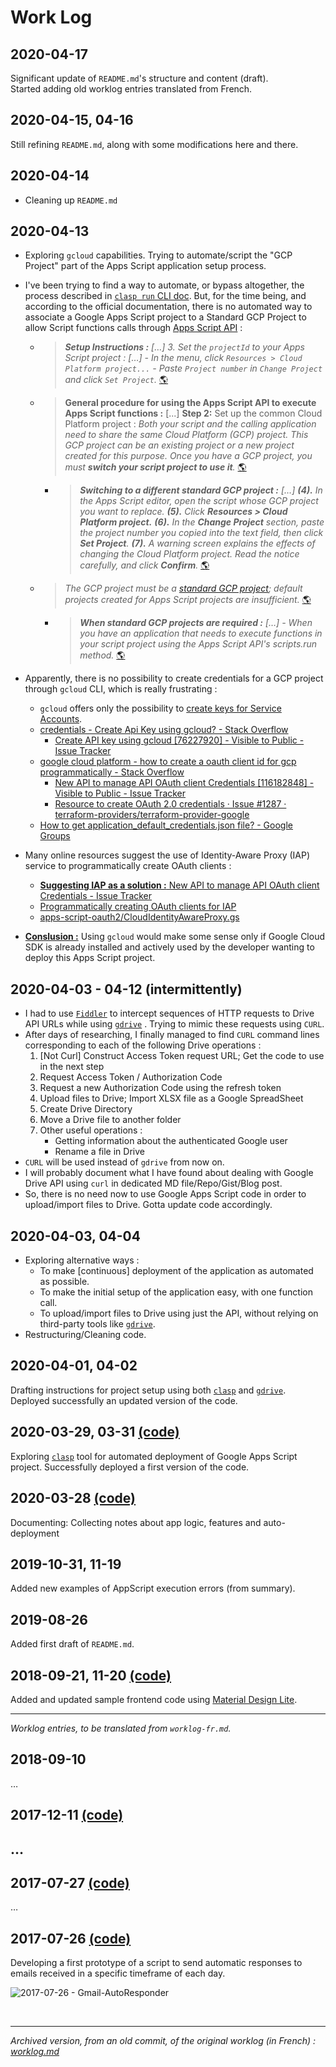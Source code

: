 # Work Log

## 2020-04-17
Significant update of `README.md`'s structure and content (draft).  
Started adding old worklog entries translated from French.

## 2020-04-15, 04-16
Still refining `README.md`, along with some modifications here and there.

## 2020-04-14
- Cleaning up `README.md`

## 2020-04-13
- Exploring `gcloud` capabilities. Trying to automate/script the "GCP Project" part of the Apps Script application setup process.
- I've been trying to find a way to automate, or bypass altogether, the process described in [`clasp run` CLI doc](https://github.com/google/clasp/blob/master/docs/run.md). But, for the time being, and according to the official documentation, there is no automated way to associate a Google Apps Script project to a Standard GCP Project to allow Script functions calls through [Apps Script API](https://developers.google.com/apps-script/api/) :

    - > _**Setup Instructions :** […] 3. Set the `projectId` to your Apps Script project : […] - In the menu, click `Resources > Cloud Platform project...` - Paste `Project number` in `Change Project` and click `Set Project`._ [🌎](https://github.com/google/clasp/blob/master/docs/run.md#setup-instructions)
    - > **General procedure for using the Apps Script API to execute Apps Script functions :** [...] **Step 2:** Set up the common Cloud Platform project : _Both your script and the calling application need to share the same Cloud Platform (GCP) project. This GCP project can be an existing project or a new project created for this purpose. Once you have a GCP project, you must **switch your script project to use it**._ [🌎](https://developers.google.com/apps-script/api/how-tos/execute#step_2_set_up_the_common_cloud_platform_project)
        - > _**Switching to a different standard GCP project :** […] **(4).** In the Apps Script editor, open the script whose GCP project you want to replace. **(5).** Click **Resources > Cloud Platform project.** **(6).** In the **Change Project** section, paste the project number you copied into the text field, then click **Set Project**. **(7).** A warning screen explains the effects of changing the Cloud Platform project. Read the notice carefully, and click **Confirm**._ [🌎](https://developers.google.com/apps-script/guides/cloud-platform-projects#switching_to_a_different_standard_gcp_project)
    - > _The GCP project must be a [standard GCP project](https://developers.google.com/apps-script/guides/cloud-platform-projects#standard_cloud_platform_projects); default projects created for Apps Script projects are insufficient._ [🌎](https://developers.google.com/apps-script/api/how-tos/execute)
        - > _**When standard GCP projects are required :** […] - When you have an application that needs to execute functions in your script project using the Apps Script API's scripts.run method._ [🌎](https://developers.google.com/apps-script/guides/cloud-platform-projects#when_standard_gcp_projects_are_required)

- Apparently, there is no possibility to create credentials for a GCP project through `gcloud` CLI, which is really frustrating :
    - `gcloud` offers only the possibility to [create keys for Service Accounts](https://cloud.google.com/sdk/gcloud/reference/iam/service-accounts/keys/create).
    - [credentials - Create Api Key using gcloud? - Stack Overflow](https://stackoverflow.com/a/49465325)
        - [Create API key using gcloud [76227920] - Visible to Public - Issue Tracker](https://issuetracker.google.com/issues/76227920)
    - [google cloud platform - how to create a oauth client id for gcp programmatically - Stack Overflow](https://stackoverflow.com/questions/51549109/how-to-create-a-oauth-client-id-for-gcp-programmatically)
        - [New API to manage API OAuth client Credentials [116182848] - Visible to Public - Issue Tracker](https://issuetracker.google.com/issues/116182848#comment77)
        - [Resource to create OAuth 2.0 credentials · Issue #1287 · terraform-providers/terraform-provider-google](https://github.com/terraform-providers/terraform-provider-google/issues/1287)
    - [How to get application_default_credentials.json file? - Google Groups](https://groups.google.com/forum/#!topic/google-cloud-dev/I5uU7fO89-U)
- Many online resources suggest the use of Identity-Aware Proxy (IAP) service to programmatically create OAuth clients :
    - [**Suggesting IAP as a solution :** New API to manage API OAuth client Credentials - Issue Tracker](https://issuetracker.google.com/issues/116182848#comment75)
    - [Programmatically creating OAuth clients for IAP](https://cloud.google.com/iap/docs/programmatic-oauth-clients)
    - [apps-script-oauth2/CloudIdentityAwareProxy.gs](https://github.com/gsuitedevs/apps-script-oauth2/blob/master/samples/CloudIdentityAwareProxy.gs)
- **<u>Conslusion :</u>** Using `gcloud` would make some sense only if Google Cloud SDK is already installed and actively used by the developer wanting to deploy this Apps Script project.

## 2020-04-03 - 04-12 (intermittently)
- I had to use [`Fiddler`](https://superuser.com/a/1354620/291080) to intercept sequences of HTTP requests to Drive API URLs while using [`gdrive`](https://github.com/gdrive-org/gdrive) . Trying to mimic these requests using `CURL`.
- After days of researching, I finally managed to find `CURL` command lines corresponding to each of the following Drive operations :
    1. [Not Curl] Construct Access Token request URL; Get the code to use in the next step
    2. Request Access Token / Authorization Code
    3. Request a new Authorization Code using the refresh token
    4. Upload files to Drive; Import XLSX file as a Google SpreadSheet
    5. Create Drive Directory
    6. Move a Drive file to another folder
    7. Other useful operations :
        - Getting information about the authenticated Google user
        - Rename a file in Drive
- `CURL` will be used instead of `gdrive` from now on.
- I will probably document what I have found about dealing with Google Drive API using `curl` in dedicated MD file/Repo/Gist/Blog post.
- So, there is no need now to use Google Apps Script code in order to upload/import files to Drive. Gotta update code accordingly.

## 2020-04-03, 04-04
- Exploring alternative ways :
    - To make [continuous] deployment of the application as automated as possible.
    - To make the initial setup of the application easy, with one function call.
    - To upload/import files to Drive using just the API, without relying on third-party tools like [`gdrive`](https://github.com/gdrive-org/gdrive).
- Restructuring/Cleaning code.

## 2020-04-01, 04-02
Drafting instructions for project setup using both [`clasp`](https://github.com/google/clasp) and [`gdrive`](https://github.com/gdrive-org/gdrive). Deployed successfully an updated version of the code.

## 2020-03-29, 03-31 [(code)](https://github.com/amindeed/Gmail-AutoResponder/tree/4de2d9853bd5d869f795209ae16459321bd1db0f/app)
Exploring [`clasp`](https://github.com/google/clasp) tool for automated deployment of Google Apps Script project. Successfully deployed a first version of the code.

## 2020-03-28 [(code)](https://github.com/amindeed/Gmail-AutoResponder/commit/de9ba3b6137a64de4cd3815f814324f02d179169#diff-deb3f38e414de594d3421071ed162325)
Documenting: Collecting notes about app logic, features and auto-deployment

## 2019-10-31, 11-19
Added new examples of AppScript execution errors (from summary).

## 2019-08-26
Added first draft of `README.md`.

## 2018-09-21, 11-20 [(code)](https://github.com/amindeed/Gmail-AutoResponder/tree/2e255b5b9d820964334adf4cda92997e3f1085e5/app/frontend)

Added and updated sample frontend code using [Material Design Lite](https://getmdl.io/components/index.html).

----------------

*Worklog entries, to be translated from `worklog-fr.md`.*

## 2018-09-10
…

## 2017-12-11 [(code)](https://github.com/amindeed/Gmail-Autoresponder/blob/323bb1078531ae50034ddcaa058ff43d0dafdd5e/app/Archive_log.js)


## …

## 2017-07-27 [(code)](https://github.com/amindeed/Gmail-Autoresponder/blob/640a75ff3bfc40c81f542dca60bc39c1ca9753c5/Code.js)
…

## 2017-07-26 [(code)](https://github.com/amindeed/Gmail-Autoresponder/blob/52cb442af57432b3a2a4068077d0438806896a43/Code.js)
Developing a first prototype of a script to send automatic responses to emails received in a specific timeframe of each day.

![2017-07-26 - Gmail-AutoResponder](assets/2017-07-26%20-%20Gmail-AutoResponder.png)

<br />

-------------
_Archived version, from an old commit, of the original worklog (in French) : [worklog.md](https://github.com/amindeed/Gmail-AutoResponder/blob/929a26bdae365a69f56a1e951871575352800642/worklog.md)_
